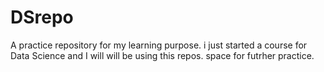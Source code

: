 # DSrepo
A practice repository for my learning purpose.
i just started a course for Data Science and I will will be using this repos. space for futrher practice.
